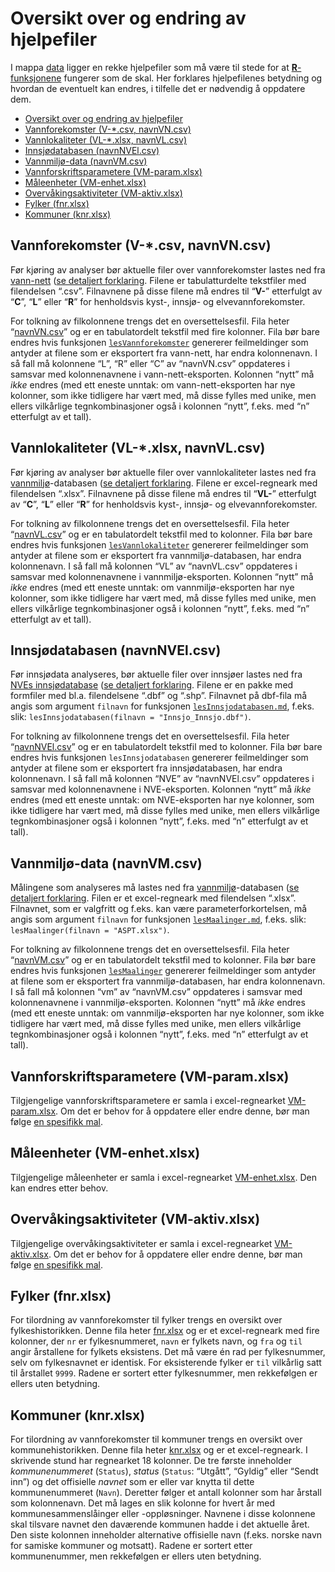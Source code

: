 # Oversikt over og endring av hjelpefiler

I mappa [data](../data/) ligger en rekke hjelpefiler som må være til
stede for at [**R**-funksjonene](funksjon.md) fungerer som de skal. Her
forklares hjelpefilenes betydning og hvordan de eventuelt kan endres, i
tilfelle det er nødvendig å oppdatere dem.

-   <a href="#oversikt-over-og-endring-av-hjelpefiler"
    id="toc-oversikt-over-og-endring-av-hjelpefiler">Oversikt over og
    endring av hjelpefiler</a>
-   <a href="#vannforekomster-v-.csv-navnvn.csv"
    id="toc-vannforekomster-v-.csv-navnvn.csv">Vannforekomster (V-*.csv,
    navnVN.csv)</a>
-   <a href="#vannlokaliteter-vl-.xlsx-navnvl.csv"
    id="toc-vannlokaliteter-vl-.xlsx-navnvl.csv">Vannlokaliteter (VL-*.xlsx,
    navnVL.csv)</a>
-   <a href="#innsjødatabasen-navnnvel.csv"
    id="toc-innsjødatabasen-navnnvel.csv">Innsjødatabasen (navnNVEl.csv)</a>
-   <a href="#vannmiljø-data-navnvm.csv"
    id="toc-vannmiljø-data-navnvm.csv">Vannmiljø-data (navnVM.csv)</a>
-   <a href="#vannforskriftsparametere-vm-param.xlsx"
    id="toc-vannforskriftsparametere-vm-param.xlsx">Vannforskriftsparametere
    (VM-param.xlsx)</a>
-   <a href="#måleenheter-vm-enhet.xlsx"
    id="toc-måleenheter-vm-enhet.xlsx">Måleenheter (VM-enhet.xlsx)</a>
-   <a href="#overvåkingsaktiviteter-vm-aktiv.xlsx"
    id="toc-overvåkingsaktiviteter-vm-aktiv.xlsx">Overvåkingsaktiviteter
    (VM-aktiv.xlsx)</a>
-   <a href="#fylker-fnr.xlsx" id="toc-fylker-fnr.xlsx">Fylker
    (fnr.xlsx)</a>
-   <a href="#kommuner-knr.xlsx" id="toc-kommuner-knr.xlsx">Kommuner
    (knr.xlsx)</a>

## Vannforekomster (V-\*.csv, navnVN.csv)

Før kjøring av analyser bør aktuelle filer over vannforekomster lastes
ned fra [vann-nett](https://vann-nett.no/portal/) ([se detaljert
forklaring](lesVannforekomster.md). Filene er tabulatturdelte tekstfiler
med filendelsen “.csv”. Filnavnene på disse filene må endres til
“**V-**” etterfulgt av “**C**”, “**L**” eller “**R**” for henholdsvis
kyst-, innsjø- og elvevannforekomster.

For tolkning av filkolonnene trengs det en oversettelsesfil. Fila heter
“[navnVN.csv](../data/navnVN.csv)” og er en tabulatordelt tekstfil med
fire kolonner. Fila bør bare endres hvis funksjonen
[`lesVannforekomster`](lesVannforekomster.md) genererer feilmeldinger
som antyder at filene som er eksportert fra vann-nett, har endra
kolonnenavn. I så fall må kolonnene “L”, “R” eller “C” av “navnVN.csv”
oppdateres i samsvar med kolonnenavnene i vann-nett-eksporten. Kolonnen
“nytt” må *ikke* endres (med ett eneste unntak: om vann-nett-eksporten
har nye kolonner, som ikke tidligere har vært med, må disse fylles med
unike, men ellers vilkårlige tegnkombinasjoner også i kolonnen “nytt”,
f.eks. med “n” etterfulgt av et tall).

## Vannlokaliteter (VL-\*.xlsx, navnVL.csv)

Før kjøring av analyser bør aktuelle filer over vannlokaliteter lastes
ned fra [vannmiljø](https://vannmiljo.miljodirektoratet.no/)-databasen
([se detaljert forklaring](lesVannlokaliteter.md). Filene er
excel-regneark med filendelsen “.xlsx”. Filnavnene på disse filene må
endres til “**VL-**” etterfulgt av “**C**”, “**L**” eller “**R**” for
henholdsvis kyst-, innsjø- og elvevannforekomster.

For tolkning av filkolonnene trengs det en oversettelsesfil. Fila heter
“[navnVL.csv](../data/navnVL.csv)” og er en tabulatordelt tekstfil med
to kolonner. Fila bør bare endres hvis funksjonen
[`lesVannlokaliteter`](lesVannlokaliteter.md) genererer feilmeldinger
som antyder at filene som er eksportert fra vannmiljø-databasen, har
endra kolonnenavn. I så fall må kolonnen “VL” av “navnVL.csv” oppdateres
i samsvar med kolonnenavnene i vannmiljø-eksporten. Kolonnen “nytt” må
*ikke* endres (med ett eneste unntak: om vannmiljø-eksporten har nye
kolonner, som ikke tidligere har vært med, må disse fylles med unike,
men ellers vilkårlige tegnkombinasjoner også i kolonnen “nytt”, f.eks.
med “n” etterfulgt av et tall).

## Innsjødatabasen (navnNVEl.csv)

Før innsjødata analyseres, bør aktuelle filer over innsjøer lastes ned
fra [NVEs
innsjødatabase](https://www.nve.no/kart/kartdata/vassdragsdata/innsjodatabase/)
([se detaljert forklaring](lesInnsjodatabasen.md). Filene er en pakke
med formfiler med bl.a. filendelsene “.dbf” og “.shp”. Filnavnet på
dbf-fila må angis som argument `filnavn` for funksjonen
[`lesInnsjodatabasen.md`](lesInnsjodatabasen.md), f.eks. slik:
`lesInnsjodatabasen(filnavn = "Innsjo_Innsjo.dbf")`.

For tolkning av filkolonnene trengs det en oversettelsesfil. Fila heter
“[navnNVEl.csv](../data/navnNVEl.csv)” og er en tabulatordelt tekstfil
med to kolonner. Fila bør bare endres hvis funksjonen
`lesInnsjodatabasen` genererer feilmeldinger som antyder at filene som
er eksportert fra innsjødatabasen, har endra kolonnenavn. I så fall må
kolonnen “NVE” av “navnNVEl.csv” oppdateres i samsvar med kolonnenavnene
i NVE-eksporten. Kolonnen “nytt” må *ikke* endres (med ett eneste
unntak: om NVE-eksporten har nye kolonner, som ikke tidligere har vært
med, må disse fylles med unike, men ellers vilkårlige tegnkombinasjoner
også i kolonnen “nytt”, f.eks. med “n” etterfulgt av et tall).

## Vannmiljø-data (navnVM.csv)

Målingene som analyseres må lastes ned fra
[vannmiljø](https://vannmiljo.miljodirektoratet.no/)-databasen ([se
detaljert forklaring](lesMaalinger.md). Filen er et excel-regneark med
filendelsen “.xlsx”. Filnavnet, som er valgfritt og f.eks. kan være
parameterforkortelsen, må angis som argument `filnavn` for funksjonen
[`lesMaalinger.md`](lesMaalinger.md), f.eks. slik:
`lesMaalinger(filnavn = "ASPT.xlsx")`.

For tolkning av filkolonnene trengs det en oversettelsesfil. Fila heter
“[navnVM.csv](../data/navnVL.csv)” og er en tabulatordelt tekstfil med
to kolonner. Fila bør bare endres hvis funksjonen
[`lesMaalinger`](lesMaalinger.md) genererer feilmeldinger som antyder at
filene som er eksportert fra vannmiljø-databasen, har endra kolonnenavn.
I så fall må kolonnen “vm” av “navnVM.csv” oppdateres i samsvar med
kolonnenavnene i vannmiljø-eksporten. Kolonnen “nytt” må *ikke* endres
(med ett eneste unntak: om vannmiljø-eksporten har nye kolonner, som
ikke tidligere har vært med, må disse fylles med unike, men ellers
vilkårlige tegnkombinasjoner også i kolonnen “nytt”, f.eks. med “n”
etterfulgt av et tall).

## Vannforskriftsparametere (VM-param.xlsx)

Tilgjengelige vannforskriftsparametere er samla i excel-regnearket
[VM-param.xlsx](../data/VM-param.xlsx). Om det er behov for å oppdatere
eller endre denne, bør man følge [en spesifikk
mal](param.md#hvordan-flere-vannforskriftsparametere-kan-gjøres-klar-til-bruk).

## Måleenheter (VM-enhet.xlsx)

Tilgjengelige måleenheter er samla i excel-regnearket
[VM-enhet.xlsx](../data/VM-enhet.xlsx). Den kan endres etter behov.

## Overvåkingsaktiviteter (VM-aktiv.xlsx)

Tilgjengelige overvåkingsaktiviteter er samla i excel-regnearket
[VM-aktiv.xlsx](../data/VM-aktiv.xlsx). Om det er behov for å oppdatere
eller endre denne, bør man følge [en spesifikk mal](aktiv.md).

## Fylker (fnr.xlsx)

For tilordning av vannforekomster til fylker trengs en oversikt over
fylkeshistorikken. Denne fila heter [fnr.xlsx](../data/fnr.xlsx) og er
et excel-regneark med fire kolonner, der `nr` er fylkesnummeret, `navn`
er fylkets navn, og `fra` og `til` angir årstallene for fylkets
eksistens. Det må være én rad per fylkesnummer, selv om fylkesnavnet er
identisk. For eksisterende fylker er `til` vilkårlig satt til årstallet
`9999`. Radene er sortert etter fylkesnummer, men rekkefølgen er ellers
uten betydning.

## Kommuner (knr.xlsx)

For tilordning av vannforekomster til kommuner trengs en oversikt over
kommunehistorikken. Denne fila heter [knr.xlsx](../data/knr.xlsx) og er
et excel-regneark. I skrivende stund har regnearket 18 kolonner. De tre
første inneholder *kommunenummeret* (`Status`), *status* (`Status`:
“Utgått”, “Gyldig” eller “Sendt inn”) og det offisielle *navnet* som er
eller var knytta til dette kommunenummeret (`Navn`). Deretter følger et
antall kolonner som har årstall som kolonnenavn. Det må lages en slik
kolonne for hvert år med kommunesammenslåinger eller -oppløsninger.
Navnene i disse kolonnene skal tilsvare navnet den daværende kommunen
hadde i det aktuelle året. Den siste kolonnen inneholder alternative
offisielle navn (f.eks. norske navn for samiske kommuner og motsatt).
Radene er sortert etter kommunenummer, men rekkefølgen er ellers uten
betydning.

